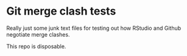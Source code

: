 Git merge clash tests
========================================================
Really just some junk text files for testing out how RStudio and Github negotiate merge clashes. 

This repo is disposable.


